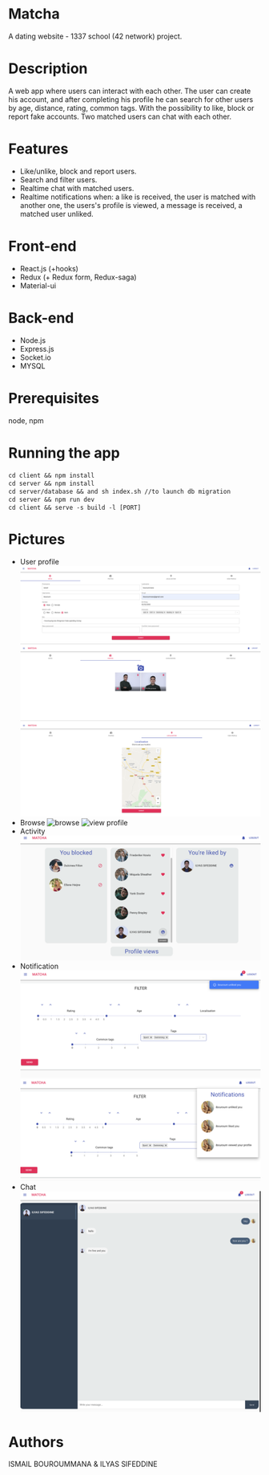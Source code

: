 # Matcha
  A dating website - 1337 school (42 network) project.
# Description
  A web app where users can interact with each other.
The user can create his account, and after completing his profile he can search for other users by age, distance, rating, common tags.
With the possibility to like, block or report fake accounts. Two matched users can chat with each other.
# Features
  * Like/unlike, block and report users.
  * Search and filter users.
  * Realtime chat with matched users.
  * Realtime notifications when: a like is received, the user is matched with another one, the users's profile is viewed, a message is received, a matched user unliked.
# Front-end
  * React.js (+hooks)
  * Redux (+ Redux form, Redux-saga)
  * Material-ui
# Back-end
  * Node.js
  * Express.js
  * Socket.io
  * MYSQL
# Prerequisites
  node, npm
# Running the app
```
cd client && npm install
cd server && npm install
cd server/database && and sh index.sh //to launch db migration
cd server && npm run dev
cd client && serve -s build -l [PORT]
```
# Pictures
* User profile
![profile infos](server/public/images/profileInfo.png)
![profile images](server/public/images/profilePic.png)
![localisation](server/public/images/localisation.png)
* Browse
![browse](server/public/images/browse.png)
![view profile](server/public/images/viewProfile.png)
* Activity
![activity](server/public/images/activity.png)
* Notification
![notification](server/public/images/notif1.png)
![notification](server/public/images/notif2.png)
* Chat
![chat](server/public/images/chat.png)
# Authors
ISMAIL BOUROUMMANA & ILYAS SIFEDDINE 
